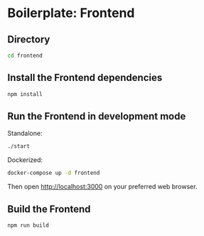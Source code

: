 # Boilerplate: Frontend

## Directory

```bash
cd frontend
```

## Install the Frontend dependencies

```bash
npm install
```

## Run the Frontend in development mode

Standalone:

```bash
./start
```

Dockerized:

```bash
docker-compose up -d frontend
```

Then open [http://localhost:3000](http://localhost:3000) on your preferred web browser.

## Build the Frontend

```bash
npm run build
```
